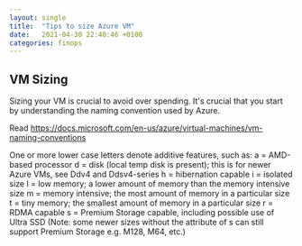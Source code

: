 ```yaml
---
layout: single
title:  "Tips to size Azure VM"
date:   2021-04-30 22:40:46 +0100
categories: finops
---
```


## VM Sizing

Sizing your VM is crucial to avoid over spending. It's crucial that you start by understanding the naming convention used by Azure.

Read <https://docs.microsoft.com/en-us/azure/virtual-machines/vm-naming-conventions>

One or more lower case letters denote additive features, such as:
a = AMD-based processor
d = disk (local temp disk is present); this is for newer Azure VMs, see Ddv4 and Ddsv4-series
h = hibernation capable
i = isolated size
l = low memory; a lower amount of memory than the memory intensive size
m = memory intensive; the most amount of memory in a particular size
t = tiny memory; the smallest amount of memory in a particular size
r = RDMA capable
s = Premium Storage capable, including possible use of Ultra SSD (Note: some newer sizes without the attribute of s can still support Premium Storage e.g. M128, M64, etc.)

